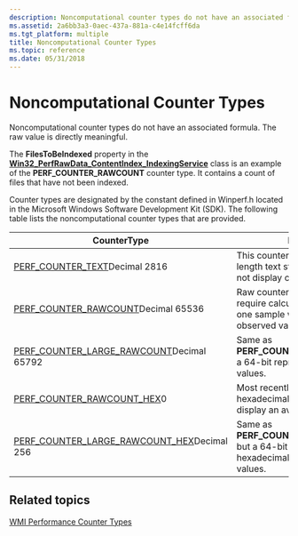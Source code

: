 ```yaml
---
description: Noncomputational counter types do not have an associated formula. The raw value is directly meaningful.
ms.assetid: 2a6bb3a3-0aec-437a-881a-c4e14fcff6da
ms.tgt_platform: multiple
title: Noncomputational Counter Types
ms.topic: reference
ms.date: 05/31/2018
---
```


# Noncomputational Counter Types

Noncomputational counter types do not have an associated formula. The raw value is directly meaningful.

The **FilesToBeIndexed** property in the [**Win32\_PerfRawData\_ContentIndex\_IndexingService**](/windows/desktop/WmiSdk/retrieving-raw-and-formatted-performance-data) class is an example of the **PERF\_COUNTER\_RAWCOUNT** counter type. It contains a count of files that have not been indexed.

Counter types are designated by the constant defined in Winperf.h located in the Microsoft Windows Software Development Kit (SDK). The following table lists the noncomputational counter types that are provided.



| CounterType                                                                                                 | Description                                                                                                            |
|-------------------------------------------------------------------------------------------------------------|------------------------------------------------------------------------------------------------------------------------|
| [PERF\_COUNTER\_TEXT](/previous-versions/windows/it-pro/windows-server-2003/cc785636(v=ws.10))Decimal 2816<br/>                | This counter type shows a variable-length text string in Unicode. It does not display calculated values.               |
| [PERF\_COUNTER\_RAWCOUNT](/previous-versions/windows/it-pro/windows-server-2003/cc785636(v=ws.10))Decimal 65536<br/>           | Raw counter value that does not require calculations, and represents one sample which is the last observed value only. |
| [PERF\_COUNTER\_LARGE\_RAWCOUNT](/previous-versions/windows/it-pro/windows-server-2003/cc785636(v=ws.10))Decimal 65792<br/>    | Same as **PERF\_COUNTER\_RAWCOUNT**, but a 64-bit representation for larger values.                                    |
| [PERF\_COUNTER\_RAWCOUNT\_HEX](/previous-versions/windows/it-pro/windows-server-2003/cc785636(v=ws.10))0<br/>                  | Most recently observed value in hexadecimal format. It does not display an average.                                    |
| [PERF\_COUNTER\_LARGE\_RAWCOUNT\_HEX](/previous-versions/windows/it-pro/windows-server-2003/cc785636(v=ws.10))Decimal 256<br/> | Same as **PERF\_COUNTER\_RAWCOUNT\_HEX**, but a 64-bit representation in hexadecimal for use with large values.        |



 

## Related topics

<dl> <dt>

[WMI Performance Counter Types](wmi-performance-counter-types.md)
</dt> </dl>

 


